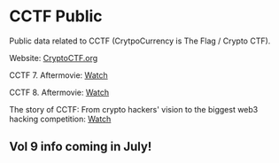 # CCTF Public
Public data related to CCTF (CrytpoCurrency is The Flag / Crypto CTF).

Website: [CryptoCTF.org](https://cryptoctf.org/)

CCTF 7. Aftermovie: [Watch](https://www.youtube.com/watch?v=RpLoED1mJYM)

CCTF 8. Aftermovie: [Watch](https://www.youtube.com/watch?v=AXD2Z-muV9g)

The story of CCTF: From crypto hackers' vision to the biggest web3 hacking competition: [Watch](https://www.youtube.com/watch?v=gdD73HAVofU)

## Vol 9 info coming in July!
